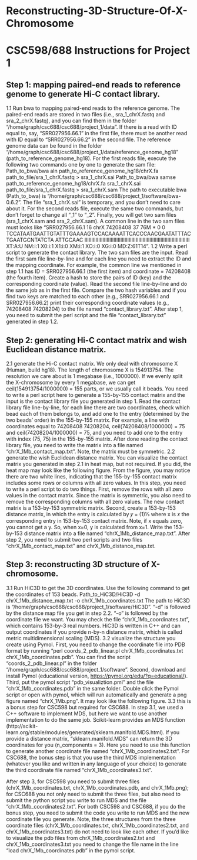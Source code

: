 # Reconstructing-3D-Structure-Of-X-Chromosome
# CSC598/688 Instructions for Project 1
## Step 1: mapping paired-end reads to reference genome to generate Hi-C contact library.
1.1 Run bwa to mapping paired-end reads to the reference genome. The paired-end reads are stored in two files (i.e., sra_1_chrX.fastq and sra_2_chrX.fastq), and you can find them in the folder “/home/graph/csc688/csc688/project_1/data”. If there is a read with ID equal to, say, “SRR027956.66.1” in the first file, there must be another read with ID equal to “SRR027956.66.2” in the second file. The reference genome data can be found in the folder “/home/graph/csc688/csc688/project_1/data/reference_genome_hg18” (path_to_reference_genome_hg18). For the first reads file, execute the following two commands one by one to generate the sam file:
Path_to_bwa/bwa aln path_to_reference_genome_hg18/chrX.fa path_to_file/sra_1_chrX.fastq > sra_1_chrX.sai
Path_to_bwa/bwa samse path_to_reference_genome_hg18/chrX.fa sra_1_chrX.sai path_to_file/sra_1_chrX.fastq > sra_1_chrX.sam
The path to executable bwa (Path_to_bwa) is “/home/graph/csc688/csc688/project_1/software/bwa-0.6.2”. The file “sra_1_chrX.sai” is temporary, and you don’t need to care about it. For the second reads file, execute the same two commands, but don’t forget to change all “_1” to “_2”. Finally, you will get two sam files (sra_1_chrX.sam and sra_2_chrX.sam). A common line in the two sam files must looks like “SRR027956.66.1 16 chrX 74208408 37 76M * 0 0 TCCATAATGAATTGTATTTGAAAAGTCCACAAAATTCACCCAACGAATATTTACTGAATGCNTATCTA ATTGCAAC IIIIIIIIIIIIIIIIIIIIIIIIIIIIIIIIIIIIIIIIIIIIIIIIIIIIIIIIIIIIIIIIIIIIIIIIIIII XT:A:U NM:i:1 X0:i:1 X1:i:0 XM:i:1 XO:i:0 XG:i:0 MD:Z:61T14”.
1.2 Write a perl script to generate the contact library. The two sam files are the input. Read the first sam file line-by-line and for each line you need to extract the ID and the mapping coordinate. For example, the common line we mentioned in step 1.1 has ID = SRR027956.66.1 (the first item) and coordinate = 74208408 (the fourth item). Create a hash to store the pairs of ID (key) and the corresponding coordinate (value). Read the second file line-by-line and do the same job as in the first file. Compare the two hash variables and if you find two keys are matched to each other (e.g., SRR027956.66.1 and SRR027956.66.2) print their corresponding coordinate values (e.g., 74208408 74208204) to the file named “contact_library.txt”.
After step 1, you need to submit the perl script and the file “contact_library.txt” generated in step 1.2.

## Step 2: generating Hi-C contact matrix and wish Euclidean distance matrix.
2.1 generate the Hi-C contact matrix. We only deal with chromosome X (Human, build hg18). The length of chromosome X is 154913754. The resolution we care about is 1 megabase (i.e., 1000000). If we evenly split the X-chromosome by every 1 megabase, we can get ceil(154913754/1000000) = 155 parts, or we usually call it beads. You need to write a perl script here to generate a 155-by-155 contact matrix and the input is the contact library file you generated in step 1. Read the contact library file line-by-line, for each line there are two coordinates, check which bead each of them belongs to, and add one to the entry (determined by the two beads’ order) in the 155-by-155 matrix. For example, a line with coordinates equal to 74208408 74208204, ceil(74208408/1000000) = 75 and ceil(74208204/1000000) = 75, and you need to add one to the entry with index (75, 75) in the 155-by-155 matrix. After done reading the contact library file, you need to write the matrix into a file named “chrX_1Mb_contact_map.txt”. Note, the matrix must be symmetric.
2.2 generate the wish Euclidean distance matrix. You can visualize the contact matrix you generated in step 2.1 in heat map, but not required. If you did, the heat map may look like the following figure. From the figure, you may notice there are two white lines, indicating that the 155-by-155 contact matrix includes some rows or columns with all zero values. In this step, you need to write a perl script to do two things. First, remove the rows with all zero values in the contact matrix. Since the matrix is symmetric, you also need to remove the corresponding columns with all zero values. The new contact matrix is a 153-by-153 symmetric matrix. Second,
create a 153-by-153 distance matrix, in which the entry is calculated by 𝑦 = (1)1⁄3 where x is 𝑥
the corresponding entry in 153-by-153 contact matrix. Note, if x equals zero, you cannot get a y. So, when x=0, y is calculated from x=1. Write the 153-by-153 distance matrix into a file named “chrX_1Mb_distance_map.txt”.
After step 2, you need to submit two perl scripts and two files “chrX_1Mb_contact_map.txt” and chrX_1Mb_distance_map.txt.
  
## Step 3: reconstructing 3D structure of X-chromosome.
3.1 Run HiC3D to get the 3D coordinates. Use the following command to get the coordinates of
153 beads.
Path_to_HiC3D/HiC3D -d chrX_1Mb_distance_map.txt -o chrX_1Mb_coordinates.txt
The path to HiC3D is “/home/graph/csc688/csc688/project_1/software/HiC3D”. “-d” is followed by the distance map file you get in step 2.2. “-o” is followed by the coordinate file we want. You may check the file “chrX_1Mb_coordinates.txt”, which contains 153-by-3 real numbers. HiC3D is written in C++ and can output coordinates if you provide n-by-n distance matrix, which is called metric multidimensional scaling (MDS).
3.2 visualize the structure you create using Pymol. First, you need to change the coordinate file into PDB format by running “perl coords_2_pdb_linear.pl chrX_1Mb_coordinates.txt chrX_1Mb_coordinates.pdb”. You can find the script “coords_2_pdb_linear.pl” in the folder “/home/graph/csc688/csc688/project_1/software”. Second, download and install Pymol (educational version, https://pymol.org/edu/?q=educational/). Third, put the pymol script “pdb_visualiztion.pml” and the file “chrX_1Mb_coordinates.pdb” in the same folder. Double click the Pymol script or open with pymol, which will run automatically and generate a png figure named “chrX_1Mb.png”. It may look like the following figure.
3.3 this is a bonus step for CSC598 but required for CSC688. In step 3.1, we used a C++ software to implement MDS, but here we want to use another implementation to do the same job. Scikit-learn provides an MDS function (http://scikit- learn.org/stable/modules/generated/sklearn.manifold.MDS.html). If you provide a distance matrix, “sklearn.manifold.MDS” can return the 3D coordinates for you (n_components = 3). Here you need to use this function to generate another coordinate file named “chrX_1Mb_coordinates2.txt”. For CSC688, the bonus step is that you use the third MDS implementation (whatever you like and written in any language of your choice) to generate the third coordinate file named “chrX_1Mb_coordinates3.txt”.
  
After step 3, for CSC598 you need to submit three files (chrX_1Mb_coordinates.txt, chrX_1Mb_coordinates.pdb, and chrX_1Mb.png); for CSC688 you not only need to submit the three files, but also need to submit the python script you write to run MDS and the file “chrX_1Mb_coordinates2.txt”. For both CSC598 and CSC688, if you do the bonus step, you need to submit the code you write to run MDS and the new coordinate file you generate.
Note, the three structures from the three coordinate files (chrX_1Mb_coordinates.txt, chrX_1Mb_coordinates2.txt, and chrX_1Mb_coordinates3.txt) do not need to look like each other. If you’d like to visualize the pdb files from chrX_1Mb_coordinates2.txt and chrX_1Mb_coordinates3.txt you need to change the file name in the line “load chrX_1Mb_coordinates.pdb” in the pymol script.
